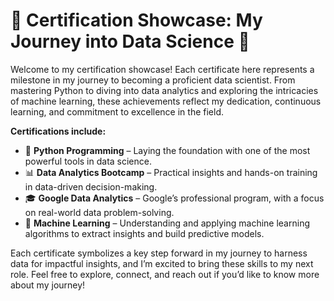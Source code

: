 # 📜 Certification Showcase: My Journey into Data Science 🚀

Welcome to my certification showcase! Each certificate here represents a milestone in my journey to becoming a proficient data scientist. From mastering Python to diving into data analytics and exploring the intricacies of machine learning, these achievements reflect my dedication, continuous learning, and commitment to excellence in the field. 

**Certifications include:**
- 🐍 **Python Programming** – Laying the foundation with one of the most powerful tools in data science.
- 📊 **Data Analytics Bootcamp** – Practical insights and hands-on training in data-driven decision-making.
- 🎓 **Google Data Analytics** – Google’s professional program, with a focus on real-world data problem-solving.
- 🤖 **Machine Learning** – Understanding and applying machine learning algorithms to extract insights and build predictive models.


Each certificate symbolizes a key step forward in my journey to harness data for impactful insights, and I’m excited to bring these skills to my next role. Feel free to explore, connect, and reach out if you’d like to know more about my journey!
